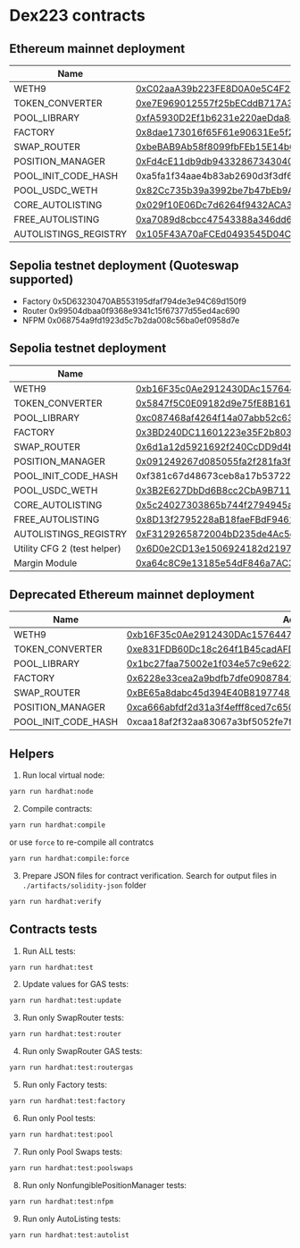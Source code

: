 # Dex223 contracts

## Ethereum mainnet deployment

| Name                | Address                                                                                                                    |
| ------------------- | -------------------------------------------------------------------------------------------------------------------------- |
| WETH9               | [0xC02aaA39b223FE8D0A0e5C4F27eAD9083C756Cc2](https://etherscan.io/address/0xC02aaA39b223FE8D0A0e5C4F27eAD9083C756Cc2#code) |
| TOKEN_CONVERTER     | [0xe7E969012557f25bECddB717A3aa2f4789ba9f9a](https://etherscan.io/address/0xe7E969012557f25bECddB717A3aa2f4789ba9f9a#code) |
| POOL_LIBRARY        | [0xfA5930D2Ef1b6231e220aeDda88E28C4E8F0F3a0](https://etherscan.io/address/0xfA5930D2Ef1b6231e220aeDda88E28C4E8F0F3a0#code) |
| FACTORY             | [0x8dae173016f65F61e90631Ee5f28C9E47b1ebc06](https://etherscan.io/address/0x8dae173016f65F61e90631Ee5f28C9E47b1ebc06#code) |
| SWAP_ROUTER         | [0xbeBAB9Ab58f8099fbFEb15E14b663615D19304Fa](https://etherscan.io/address/0xbeBAB9Ab58f8099fbFEb15E14b663615D19304Fa#code) |
| POSITION_MANAGER    | [0xFd4cE11db9db9433286734304049526E9336139E](https://etherscan.io/address/0xFd4cE11db9db9433286734304049526E9336139E#code) |
| POOL_INIT_CODE_HASH | 0xa5fa1f34aae4b83ab2690d3f3df6f78e99959a1f2eb8aa4c11ba10586677338d                                                         |
| POOL_USDC_WETH      | [0x82Cc735b39a3992be7b47bEb9AE7519aC92ed562](https://etherscan.io/address/0x82Cc735b39a3992be7b47bEb9AE7519aC92ed562#code) |
| CORE_AUTOLISTING    | [0x029f10E06Dc7d6264f9432ACA3F52572543c48e0](https://etherscan.io/address/0x029f10E06Dc7d6264f9432ACA3F52572543c48e0)      |
| FREE_AUTOLISTING    | [0xa7089d8cbcc47543388a346dd6ebf0b05106a477](https://etherscan.io/address/0xa7089d8cbcc47543388a346dd6ebf0b05106a477)      |
| AUTOLISTINGS_REGISTRY | [0x105F43A70aFCEd0493545D04C1d5687DF4b3f48f](https://etherscan.io/address/0x105F43A70aFCEd0493545D04C1d5687DF4b3f48f)    |


## Sepolia testnet deployment (Quoteswap supported)

- Factory 0x5D63230470AB553195dfaf794de3e94C69d150f9
- Router 0x99504dbaa0f9368e9341c15f67377d55ed4ac690
- NFPM 0x068754a9fd1923d5c7b2da008c56ba0ef0958d7e

## Sepolia testnet deployment

| Name                | Address                                                                                                                       |
|---------------------|-------------------------------------------------------------------------------------------------------------------------------|
| WETH9               | [0xb16F35c0Ae2912430DAc15764477E179D9B9EbEa](https://sepolia.etherscan.io/address/0xb16F35c0Ae2912430DAc15764477E179D9B9EbEa#code) |
| TOKEN_CONVERTER     | [0x5847f5C0E09182d9e75fE8B1617786F62fee0D9F](https://sepolia.etherscan.io/address/0x5847f5C0E09182d9e75fE8B1617786F62fee0D9F#code) |
| POOL_LIBRARY        | [0xc087468af4264f14a07abb52c63a099c93637604](https://sepolia.etherscan.io/address/0xc087468af4264f14a07abb52c63a099c93637604#code) |
| FACTORY             | [0x3BD240DC11601223e35F2b803905b832c2798c2c](https://sepolia.etherscan.io/address/0x3BD240DC11601223e35F2b803905b832c2798c2c#code) |
| SWAP_ROUTER         | [0x6d1a12d5921692f240CcDD9d4b7cAc2cCeD1BEd2](https://sepolia.etherscan.io/address/0x6d1a12d5921692f240CcDD9d4b7cAc2cCeD1BEd2#code) |
| POSITION_MANAGER    | [0x091249267d085055fa2f281fa3f6c0cf4bf70bae](https://sepolia.etherscan.io/address/0x091249267d085055fa2f281fa3f6c0cf4bf70bae#code) |
| POOL_INIT_CODE_HASH | 0xf381c67d48673ceb8a17b53722647aee43310f100cd97f25bfcc628958372b8b                                                        |
| POOL_USDC_WETH      | [0x3B2E627DbDd6B8cc2CbA9B71154b32C9bb5Ed5d3](https://sepolia.etherscan.io/address/0x3B2E627DbDd6B8cc2CbA9B71154b32C9bb5Ed5d3#code) |
| CORE_AUTOLISTING    | [0x5c24027303865b744f2794945aee88eA56F1F5ee](https://etherscan.io/address/0x5c24027303865b744f2794945aee88eA56F1F5ee)      |
| FREE_AUTOLISTING    | [0x8D13f2795228aB18faeFBdF9461E7E46b5853Bc5](https://etherscan.io/address/0x8D13f2795228aB18faeFBdF9461E7E46b5853Bc5)      |
| AUTOLISTINGS_REGISTRY | [0xF3129265872004bD235de4Ac5e312254D962cC38](https://etherscan.io/address/0xF3129265872004bD235de4Ac5e312254D962cC38)    |
| Utility CFG 2 (test helper)  | [0x6D0e2CD13e1506924182d2197EE64D53CA8ba8a2](https://sepolia.etherscan.io/address/0x6D0e2CD13e1506924182d2197EE64D53CA8ba8a2#code) | 
| Margin Module       | [0xa64c8C9e13185e54dF846a7AC3265b9Be4E96104](https://sepolia.etherscan.io/address/0xa64c8C9e13185e54dF846a7AC3265b9Be4E96104#code) |

## Deprecated Ethereum mainnet deployment

| Name                | Address                                                                                                                       |
|---------------------|-------------------------------------------------------------------------------------------------------------------------------|
| WETH9               | [0xb16F35c0Ae2912430DAc15764477E179D9B9EbEa](https://sepolia.etherscan.io/address/0xb16F35c0Ae2912430DAc15764477E179D9B9EbEa#code) |
| TOKEN_CONVERTER     | [0xe831FDB60Dc18c264f1B45cadAFD5f2f2993EE83](https://sepolia.etherscan.io/address/0xe831FDB60Dc18c264f1B45cadAFD5f2f2993EE83#code) |
| POOL_LIBRARY        | [0x1bc27faa75002e1f034e57c9e62236c2e0f7ed16](https://sepolia.etherscan.io/address/0x1bc27faa75002e1f034e57c9e62236c2e0f7ed16#code) |
| FACTORY             | [0x6228e33cea2a9bdfb7dfe09087841cb56f683f04](https://sepolia.etherscan.io/address/0x6228e33cea2a9bdfb7dfe09087841cb56f683f04#code) |
| SWAP_ROUTER         | [0xBE65a8dabc45d394E40B81977485096F4ee17558](https://sepolia.etherscan.io/address/0xBE65a8dabc45d394E40B81977485096F4ee17558#code) |
| POSITION_MANAGER    | [0xca666abfdf2d31a3f4efff8ced7c6504389e51ba](https://sepolia.etherscan.io/address/0xca666abfdf2d31a3f4efff8ced7c6504389e51ba#code) |
| POOL_INIT_CODE_HASH | 0xcaa18af2f32aa83067a3bf5052fe7f4e6025a374579f128fd30bff2c48511b61                                                        |


## Helpers

1. Run local virtual node:

```bash
yarn run hardhat:node
```

2. Compile contracts:

```bash
yarn run hardhat:compile
```

or use `force` to re-compile all contratcs

```bash
yarn run hardhat:compile:force
```

3. Prepare JSON files for contract verification.
   Search for output files in `./artifacts/solidity-json` folder

```bash
yarn run hardhat:verify
```

## Contracts tests

1. Run ALL tests:

```bash
yarn run hardhat:test
```

2. Update values for GAS tests:

```bash
yarn run hardhat:test:update
```

3. Run only SwapRouter tests:

```bash
yarn run hardhat:test:router
```

4. Run only SwapRouter GAS tests:

```bash
yarn run hardhat:test:routergas
```

5. Run only Factory tests:

```bash
yarn run hardhat:test:factory
```

6. Run only Pool tests:

```bash
yarn run hardhat:test:pool
```

7. Run only Pool Swaps tests:

```bash
yarn run hardhat:test:poolswaps
```

8. Run only NonfungiblePositionManager tests:

```bash
yarn run hardhat:test:nfpm
```

9. Run only AutoListing tests:

```bash
yarn run hardhat:test:autolist
```
